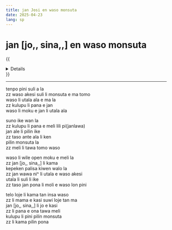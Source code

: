 ```yaml
---
title: jan Josi en waso monsuta
date: 2025-04-23
lang: sp
---
```


# jan [jo,, sina,,] en waso monsuta

{{<details title="sona namako">}}
_tenpo pana la_ suno nanpa mute1 tu-wan lon mun nanpa tu-tu lon sike nanpa owe mute2 wan  
_ante nanpa+pini la_ suno nanpa luka-luka la mun nanpa luka tu-wan la sike nanpa owe mute2 luka  
_kon lipu la_ kulupu mute lon ma [e loje,, pan,,] li toki e musi ni
{{</details>}}

---

tenpo pini suli a la  
zz waso akesi suli li monsuta e ma tomo  
waso li utala ala e ma la  
zz kulupu li pana e jan  
waso li moku e jan li utala ala  

suno ike wan la  
zz kulupu li pana e meli lili pi(janlawa)  
jan ale li pilin ike  
zz taso ante ala li ken  
pilin monsuta la  
zz meli li tawa tomo waso  

waso li wile open moku e meli la  
zz jan [jo,, sina,,] li kama  
kepeken palisa kiwen walo la  
zz jan wawa ni^ li utala e waso akesi  
utala li suli li ike  
zz taso jan pona li moli e waso lon pini  

telo loje li kama tan insa waso  
zz li mama e kasi suwi loje tan ma  
jan [jo,, sina,,] li jo e kasi  
zz li pana e ona tawa meli  
kulupu li pini pilin monsuta  
zz li kama pilin pona

